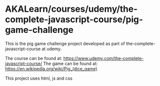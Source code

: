# AKALearn/courses/udemy/the-complete-javascript-course/pig-game-challenge

This is the pig game challenge project developed as part of the-complete-javascript-course at udemy.

The course can be found at: https://www.udemy.com/the-complete-javascript-course/
The game can be found at:   https://en.wikipedia.org/wiki/Pig_(dice_game)

This project uses html, js and css

